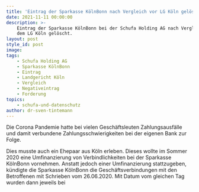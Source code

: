 ```yaml
---
title: 'Eintrag der Sparkasse KölnBonn nach Vergleich vor LG Köln gelöscht. '
date: 2021-11-11 00:00:00
description: >-
    Eintrag der Sparkasse KölnBonn bei der Schufa Holding AG nach Vergleich vor
    dem LG Köln gelöscht. 
layout: post
style_id: post
image:
tags:
    - Schufa Holding AG
    - Sparkasse KölnBonn
    - Eintrag
    - Landgericht Köln
    - Vergleich
    - Negativeintrag
    - Forderung
topics:
    - schufa-und-datenschutz
author: dr-sven-tintemann
---
```

Die Corona Pandemie hatte bei vielen Geschäftsleuten Zahlungsausfälle und damit verbundene Zahlungsschwierigkeiten bei der eigenen Bank zur Folge.&nbsp;

Dies musste auch ein Ehepaar aus Köln erleben. Dieses wollte im Sommer 2020 eine Umfinanzierung von Verbindlichkeiten bei der Sparkasse KölnBonn vornehmen. Anstatt jedoch einer Umfinanzierung stattzugeben, kündigte die Sparkasse KölnBonn die Geschäftsverbindungen mit den Betroffenen mit Schrieben vom 26.06.2020. Mit Datum vom gleichen Tag wurden dann jeweils bei&nbsp;

&nbsp;
